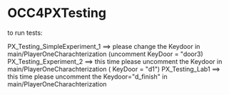 # OCC4PXTesting

to run tests:

PX_Testing_SimpleExperiment_1  ==> please change the Keydoor in main/PlayerOneCharachterization (uncomment KeyDoor = "door3)
PX_Testing_Experiment_2  ==> this time please uncomment the Keydoor in main/PlayerOneCharachterization ( KeyDoor = "d1")
PX_Testing_Lab1  ==> this time please uncomment the Keydoor="d_finish" in main/PlayerOneCharachterization 
